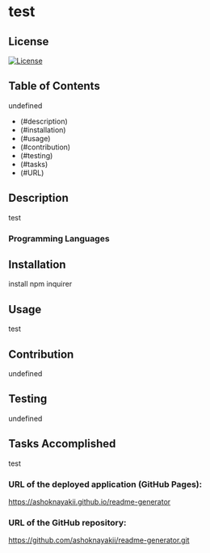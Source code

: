 
    
# test

## License 

[![License](https://img.shields.io/badge/license-MIT-blue.svg)](https://opensource.org/licenses/MIT)

## Table of Contents
undefined

- (#description)
- (#installation)
- (#usage)
- (#contribution)
- (#testing)
- (#tasks)
- (#URL)

## Description
test

### Programming Languages


## Installation
install npm inquirer

## Usage
test

## Contribution
undefined

## Testing
undefined

## Tasks Accomplished
test


### URL of the deployed application (GitHub Pages):
<https://ashoknayakii.github.io/readme-generator>


### URL of the GitHub repository:
<https://github.com/ashoknayakii/readme-generator.git>
    